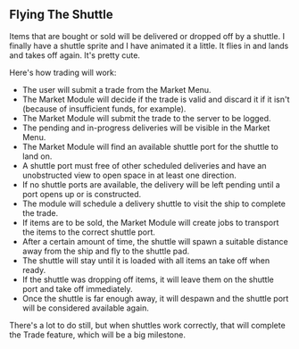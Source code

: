 ## Flying The Shuttle

Items that are bought or sold will be delivered or dropped off by a shuttle.  I finally have a shuttle sprite and I have animated it a little.  It flies in and lands and takes off again.  It's pretty cute.

Here's how trading will work:

- The user will submit a trade from the Market Menu.
- The Market Module will decide if the trade is valid and discard it if it isn't (because of insufficient funds, for example).
- The Market Module will submit the trade to the server to be logged.
- The pending and in-progress deliveries will be visible in the Market Menu.
- The Market Module will find an available shuttle port for the shuttle to land on.
- A shuttle port must free of other scheduled deliveries and have an unobstructed view to open space in at least one direction.
- If no shuttle ports are available, the delivery will be left pending until a port opens up or is constructed.
- The module will schedule a delivery shuttle to visit the ship to complete the trade.
- If items are to be sold, the Market Module will create jobs to transport the items to the correct shuttle port.
- After a certain amount of time, the shuttle will spawn a suitable distance away from the ship and fly to the shuttle pad.
- The shuttle will stay until it is loaded with all items an take off when ready.
- If the shuttle was dropping off items, it will leave them on the shuttle port and take off immediately.
- Once the shuttle is far enough away, it will despawn and the shuttle port will be considered available again.

There's a lot to do still, but when shuttles work correctly, that will complete the Trade feature, which will be a big milestone.